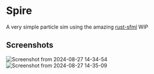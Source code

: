 # Spire
A very simple particle sim using the amazing [rust-sfml](https://github.com/jeremyletang/rust-sfml/tree/master)
WIP

## Screenshots
![Screenshot from 2024-08-27 14-34-54](https://github.com/user-attachments/assets/4b8a8be9-2aa3-437e-88ee-b7d773e967c0)
![Screenshot from 2024-08-27 14-35-09](https://github.com/user-attachments/assets/072afe97-96d2-4ae8-a9c8-8ce14768f6c9)
